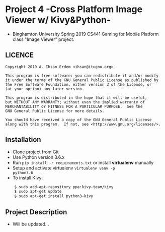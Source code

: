 # Project 4 -Cross Platform Image Viewer w/ Kivy&Python-
- Binghamton University Spring 2019 CS441 Gaming for Mobile Platform class "Image Viewer" project.

## LICENCE

```
Copyright 2019 A. Ihsan Erdem <ihsan@itugnu.org>

This program is free software: you can redistribute it and/or modify
it under the terms of the GNU General Public License as published by
the Free Software Foundation, either version 3 of the License, or
(at your option) any later version.

This program is distributed in the hope that it will be useful,
but WITHOUT ANY WARRANTY; without even the implied warranty of
MERCHANTABILITY or FITNESS FOR A PARTICULAR PURPOSE.  See the
GNU General Public License for more details.

You should have received a copy of the GNU General Public License
along with this program.  If not, see <http://www.gnu.org/licenses/>.
```

## Installation
- Clone project from Git
- Use Python version 3.6.x
- Run <code>pip install -r requirements.txt</code> or install **virtualenv** manually
- Setup and activate virtualenv <code>virtualenv venv -p python3.6</code>
- To install Kivy:
```bash
    $ sudo add-apt-repository ppa:kivy-team/kivy
    $ sudo apt-get update
    $ sudo apt-get install python3-kivy
```


## Project Description
- Will be updated...
